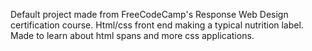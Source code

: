 Default project made from FreeCodeCamp's Response Web Design certification course. 
Html/css front end making a typical nutrition label. Made to learn about html spans and more css applications.
